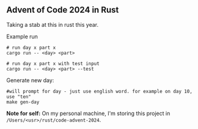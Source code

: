 ## Advent of Code 2024 in Rust

Taking a stab at this in rust this year.

Example run

```shell
# run day x part x
cargo run -- <day> <part>

# run day x part x with test input
cargo run -- <day> <part> --test
```

Generate new day:

```shell
#will prompt for day - just use english word. for example on day 10, use "ten"
make gen-day
```

<b>Note for self:</b>
On my personal machine, I'm storing this project in `/Users/<usr>/rust/code-advent-2024`.
